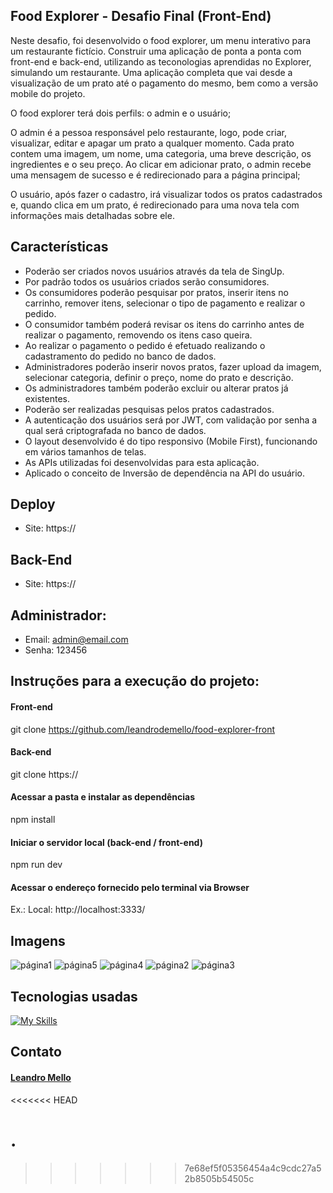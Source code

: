 ## Food Explorer - Desafio Final (Front-End)

Neste desafio, foi desenvolvido o food explorer, um menu interativo para um restaurante fictício.
Construir uma aplicação de ponta a ponta com front-end e back-end, utilizando as teconologias aprendidas no Explorer, simulando um restaurante. 
Uma aplicação completa que vai desde a visualização de um prato até o pagamento do mesmo, bem como a versão mobile do projeto.

O food explorer terá dois perfils: o admin e o usuário;

O admin é a pessoa responsável pelo restaurante, logo, pode criar, visualizar, editar e apagar um prato a qualquer momento. Cada prato contem uma imagem, um nome, uma categoria, uma breve descrição, os ingredientes e o seu preço. Ao clicar em adicionar prato, o admin recebe uma mensagem de sucesso e é redirecionado para a página principal;

O usuário, após fazer o cadastro, irá visualizar todos os pratos cadastrados e, quando clica em um prato, é redirecionado para uma nova tela com informações mais detalhadas sobre ele.


## Características

- Poderão ser criados novos usuários através da tela de SingUp. 
- Por padrão todos os usuários criados serão consumidores.  
- Os consumidores poderão pesquisar por pratos, inserir itens no carrinho, remover itens, selecionar o tipo de pagamento e realizar o pedido. 
- O consumidor também poderá revisar os itens do carrinho antes de realizar o pagamento, removendo os itens caso queira.
- Ao realizar o pagamento o pedido é efetuado realizando o cadastramento do pedido no banco de dados.
- Administradores poderão inserir novos pratos, fazer upload da imagem, selecionar categoria, definir o preço, nome do prato e descrição.
- Os administradores também poderão excluir ou alterar pratos já existentes.
- Poderão ser realizadas pesquisas pelos pratos cadastrados.
- A autenticação dos usuários será por JWT, com validação por senha a qual será criptografada no banco de dados.
- O layout desenvolvido é do tipo responsivo (Mobile First), funcionando em vários tamanhos de telas.
- As APIs utilizadas foi desenvolvidas para esta aplicação.
- Aplicado o conceito de Inversão de dependência na API do usuário.


## Deploy

- Site:  https://


## Back-End

- Site: https://


## Administrador: 
- Email: admin@email.com
- Senha: 123456


## Instruções para a execução do projeto:

#### Front-end

git clone https://github.com/leandrodemello/food-explorer-front


#### Back-end

git clone https://

#### Acessar a pasta e instalar as dependências

npm install

#### Iniciar o servidor local (back-end / front-end)

npm run dev

#### Acessar o endereço fornecido pelo terminal via Browser

Ex.:    Local: http://localhost:3333/

## Imagens

![página1](https://user-images.githubusercontent.com/118762335/235221680-9b3f9f7e-b189-48b3-9d34-491084ec5507.png)
![página5](https://user-images.githubusercontent.com/118762335/235221735-8669adaa-9db8-43c6-8f0d-ee990b93806b.png)
![página4](https://user-images.githubusercontent.com/118762335/235221744-49b2d5c4-abdb-4f22-9c7e-f48bec569252.png)
![página2](https://user-images.githubusercontent.com/118762335/235223836-0f27c5d6-d579-4ae1-a094-7edb81a13f13.png)
![página3](https://user-images.githubusercontent.com/118762335/235223847-9deea233-062a-4eaf-b4cb-e69db3a95845.png)


## Tecnologias usadas

[![My Skills](https://skillicons.dev/icons?i=html,css,js,react,styledcomponents,jquery,express,sqlite,nodejs,git,vite,figma)](https://skillicons.dev)


## Contato

#### [Leandro Mello](https://www.linkedin.com/in/leandro-mello-47a24823b/)
<<<<<<< HEAD

.
=======
>>>>>>> 7e68ef5f05356454a4c9cdc27a52b8505b54505c
